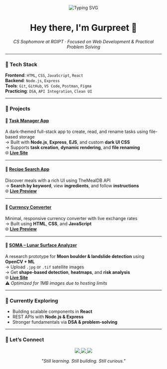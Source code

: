 <p align="center">
  <img src="https://readme-typing-svg.demolab.com?font=Fira+Code&duration=3000&pause=1000&center=true&vCenter=true&width=500&lines=Full-Stack+Dev+in+Progress;Building+Clean+%26+Practical+Apps;Learning+by+Doing;Exploring+React%2C+Node+%26+Beyond" alt="Typing SVG" />
</p>

<h1 align="center">Hey there, I'm Gurpreet 👋</h1>

<p align="center"><i>CS Sophomore at RGIPT · Focused on Web Development & Practical Problem Solving</i></p>

---

### 🧰 Tech Stack

**Frontend**: `HTML`, `CSS`, `JavaScript`, `React`  
**Backend**: `Node.js`, `Express`  
**Tools**: `Git`, `GitHub`, `VS Code`, `Postman`, `Figma`  
**Practicing**: `DSA`, `API Integration`, `Clean UI`

---

### 🚀 Projects

#### 🔹 [Task Manager App](https://task-manager-1-c8z3.onrender.com)
A dark-themed full-stack app to create, read, and rename tasks using file-based storage  
→ Built with **Node.js**, **Express**, **EJS**, and custom **dark UI CSS**  
→ Supports **task creation**, **dynamic rendering**, and **file renaming**  
🌐 **[Live Site](https://task-manager-1-c8z3.onrender.com/)**  

---

#### 🔹 [Recipe Search App](https://grt-404.github.io/Recipe-Search-App/)
Discover meals with a rich UI using TheMealDB API  
→ **Search by keyword**, view **ingredients**, and follow **instructions**  
🌐 **[Live Preview](https://grt-404.github.io/Recipe-Search-App/)**

---

#### 🔹 [Currency Converter](https://grt-404.github.io/Currency-converter/)
Minimal, responsive currency converter with live exchange rates  
→ Built using **HTML**, **CSS**, and **JavaScript**  
🌐 **[Live Preview](https://grt-404.github.io/Currency-converter/)**

---

#### 🔹 [SOMA – Lunar Surface Analyzer](https://soma-zspu.onrender.com/)
A research prototype for **Moon boulder & landslide detection** using **OpenCV + ML**  
→ Upload `.jpg` or `.tif` satellite images  
→ Get **shape-based detection**, **heatmaps**, and **risk analysis**  
🌐 **[Live Site](https://soma-zspu.onrender.com/)**  
⚠️ *Optimized for 1MB images due to hosting limits*

---

### 📌 Currently Exploring

- Building scalable components in **React**  
- REST APIs with **Node.js & Express**  
- Stronger fundamentals via **DSA & problem-solving**

---

### 🤝 Let’s Connect

<p align="center">
  <a href="https://linkedin.com/in/gurpreet-arora-938328343" target="_blank">
    <img src="https://img.shields.io/badge/LINKEDIN-0A66C2?style=for-the-badge&logo=linkedin&logoColor=white"/>
  </a>
  <a href="https://github.com/Grt-404" target="_blank">
    <img src="https://img.shields.io/badge/GITHUB-181717?style=for-the-badge&logo=github&logoColor=white"/>
  </a>
  <a href="mailto:24cs3022@rgipt.ac.in" target="_blank">
    <img src="https://img.shields.io/badge/GMAIL-D14836?style=for-the-badge&logo=gmail&logoColor=white"/>
  </a>
</p>

<p align="center"><i>"Still learning. Still building. Still curious."</i></p>
